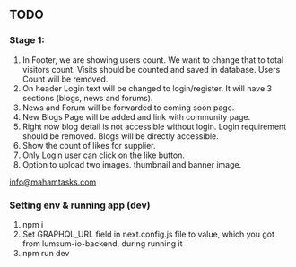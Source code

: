 ## TODO

### Stage 1:

1. In Footer, we are showing users count. We want to change that to total visitors count. Visits should be counted and saved in database. Users Count will be removed.
2. On header Login text will be changed to login/register.
   It will have 3 sections (blogs, news and forums).
3. News and Forum will be forwarded to coming soon page.
4. New Blogs Page will be added and link with community page.
5. Right now blog detail is not accessible without login. Login requirement should be removed. Blogs will be directly accessible.
6. Show the count of likes for supplier.
7. Only Login user can click on the like button.
8. Option to upload two images. thumbnail and banner image.

info@mahamtasks.com

### Setting env & running app (dev)
1. npm i
2. Set GRAPHQL_URL field in next.config.js file to value, which you got from lumsum-io-backend, during running it
3. npm run dev




